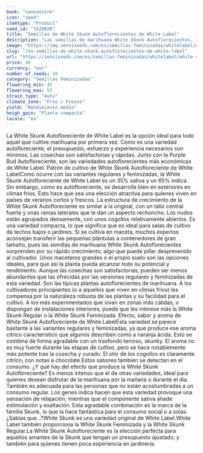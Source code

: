 ```yaml
---
book: "cannastore"
icon: "seed"
itemtype: "Product"
seed_id: "1520026"
title: "Semillas de White Skunk Autoflorecientes de White Label"
description: "Las semillas de marihuana White Skunk Autoflorecientes, 35% sativa y 65% indica, son baratas y fáciles de cultivar, de efecto estimulante y relajante."
image: "https://img.sensiseeds.com/es/semillas-feminizadas/whitelabel/white-skunk-autofloracion-image.png"
slug: "/es-semillas-de-white-skunk-autoflorecientes-de-white-label"
url: "https://sensiseeds.com/es/semillas-feminizadas/whitelabel/white-skunk-autofloracion?a_aid=cannastore"
price: 40
currency: "eur"
number_of_seeds: 10
category: "Semillas Feminizadas"
flowering_min: 45
flowering_max: 55
strain_type: "Auto"
climate_zone: "Frío / Fresco"
yield: "Rendimiento medio"
heigh_gain: "Planta compacta"
locale: "es"
---
```

La White Skunk Autofloreciente de White Label es la opción ideal para todo aquel que cultive marihuana por primera vez. Como es una variedad autofloreciente, el presupuesto, esfuerzo y experiencia necesarios son mínimos. Las cosechas son satisfactorias y rápidas. Junto con la Purple Bud Autofloreciente, son las variedades autoflorecientes más económicas de White Label. Patrón de cultivo de White Skunk Autofloreciente de White LabelComo ocurre con las variantes regulares y feminizadas, la White Skunk Autofloreciente de White Label es un 35% sativa y un 65% indica. Sin embargo, como es autofloreciente, se desarrolla bien en exteriores en climas fríos. Esto hace que sea una elección atractiva para quienes viven en países de veranos cortos y frescos. La estructura de crecimiento de la White Skunk Autofloreciente es similar a la original, con un tallo central fuerte y unas ramas laterales que le dan un aspecto rechoncho. Los nudos están agrupados densamente, con unos cogollos relativamente abiertos. Es una variedad compacta, lo que significa que es ideal para salas de cultivo de techos bajos o jardines. Si se cultiva en maceta, muchos expertos aconsejan transferir las pequeñas plántulas a contenedores de gran tamaño, pues las semillas de marihuana White Skunk Autoflorecientes sorprenden por su rápido crecimiento, algo que puede pillar desprevenido al cultivador. Unos maceteros grandes o el propio suelo son las opciones ideales, para que así la planta pueda alcanzar todo su potencial y rendimiento. Aunque las cosechas son satisfactorias, pueden ser menos abundantes que las ofrecidas por las versiones regulares y feminizadas de esta variedad. Son las típicas plantas autoflorecientes de marihuana. A los cultivadores principiantes (o a aquellos que viven en climas fríos) les compensa por la naturaleza robusta de las plantas y su facilidad para el cultivo. A los más experimentados que vivan en zonas más cálidas, o dispongan de instalaciones interiores, puede que les interese más la White Skunk Regular o la White Skunk Feminizada. Efecto, sabor y aroma de White Skunk Autofloreciente de White LabelEsta variedad se parece bastante a las variantes regulares y feminizadas, ya que produce ese aroma cítrico característico que algunos describen como a naranja ácida. Esto se combina de forma agradable con un trasfondo terroso, skunky. El aroma no es muy fuerte durante las etapas de cultivo, pero se hace notablemente más potente tras la cosecha y curado. El olor de los cogollos es claramente cítrico, con notas a chocolate.Estos sabores también se detectan en el consumo. ¿Y qué hay del efecto que produce la White Skunk Autofloreciente? Es menos intenso que el de otras variedades, ideal para quienes desean disfrutar de la marihuana por la mañana o durante el día. También es adecuada para las personas que no están acostumbradas a un consumo regular. Los genes indica hacen que esta variedad provoque una sensación de relajación, mientras que el componente sativa añade estimulación y exaltación. Esta agradable combinación es la marca de la familia Skunk, lo que la hace fantástica para el consumo social o a solas.¿Sabías que…?White Skunk es una variedad original de White Label.White Label también proporciona la White Skunk Feminizada y la White Skunk Regular.La White Skunk Autofloreciente es la elección perfecta para aquellos amantes de la Skunk que tengan un presupuesto ajustado, y también para quienes tienen poca experiencia en jardinería.
